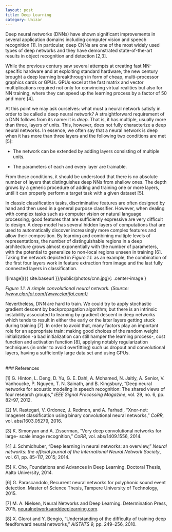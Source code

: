 ```yaml
---
layout: post
title: Deep Learning
category: Unizar
---
```


Deep neural networks (DNNs) have shown significant improvements in several application domains including computer vision and speech recognition [1]. In particular, deep CNNs are one of the most widely used types of deep networks and they have demonstrated state-of-the-art results in object recognition and detection [2,3]. 

While the previous century saw several attempts at creating fast NN-specific hardware and at exploiting standard hardware, the new century brought a deep learning breakthrough in form of cheap, multi-processor graphics cards or GPUs. GPUs excel at the fast matrix and vector multiplications required not only for convincing virtual realities but also for NN training, where they can speed up the learning process by a factor of 50 and more [4]. 

At this point we may ask ourselves: what must a neural network satisfy in order to be called a deep neural network? A straightforward requirement of a DNN follows from its name: it is *deep*. That is, it has multiple, usually more than three, layers of units. This, however, does not fully characterize a deep neural networks. In essence, we often say that a neural network is deep when it has more than three layers and the following two conditions are met [5]:

* The network can be extended by adding layers consisting of multiple units. 

* The parameters of each and every layer are trainable.

From these conditions, it should be understood that there is no absolute number of layers that distinguishes deep NNs from shallow ones. The depth grows by a generic procedure of adding and training one or more layers, until it can properly perform a target task with a given dataset [5].

In classic classification tasks, discriminative features are often designed by hand and then used in a general purpose classifier. However, when dealing with complex tasks such as computer vision or natural language processing, good features that are sufficiently expressive are very difficult to design. A deep model has several hidden layers of computations that are used to automatically discover increasingly more complex features and allow their composition. By learning and combining multiple levels of representations, the number of distinguishable regions in a deep architecture grows almost exponentially with the number of parameters, with the potential to generalize to non-local regions unseen in training [6]. Taking the network depicted in *Figure 1.1.* as an example, the combination of the first four layers work in feature extraction from image and the last fully connected layers in classification. 

![image]({{ site.baseurl }}/public/photos/cnn.jpg){: .center-image }

*Figure 1.1. A simple convolutional neural network. (Source: [www.clarifai.com](www.clarifai.com))*

Nevertheless, DNN are hard to train. We could try to apply stochastic gradient descent by backpropagation algorithm; but there is an intrinsic instability associated to learning by gradient descent in deep networks which tends to result in either the early or the later layers getting stuck during training [7]. In order to avoid that, many factors play an important role for an appropriate train: making good choices of the random weight initialization -a bad initialization can still hamper the learning process-, cost function and activation function [8], applying notably regularization techniques (in order to avoid overfitting) such us dropout and convolutional layers, having a sufficiently large data set and using GPUs. 

<br />
### References

[1] G. Hinton, L. Deng, D. Yu, G. E. Dahl, A. Mohamed, N. Jaitly, A. Senior, V. Vanhoucke, P. Nguyen, T. N. Sainath, and B. Kingsbury, “Deep neural networks for acoustic modeling in speech recognition: The shared views of four research groups,” *IEEE Signal Processing Magazine*, vol. 29, no. 6, pp. 82–97, 2012.

[2] M. Rastegari, V. Ordonez, J. Redmon, and A. Farhadi, “Xnor-net: Imagenet classification using binary convolutional neural networks,” *CoRR,* vol. abs/1603.05279, 2016.

[3] K. Simonyan and A. Zisserman, “Very deep convolutional networks for large- scale image recognition,” *CoRR*, vol. abs/1409.1556, 2014.

[4] J. Schmidhuber, “Deep learning in neural networks: an overview,” *Neural networks: the official journal of the International Neural Network Society*, vol. 61, pp. 85–117, 2015; 2014.

[5] K. Cho, Foundations and Advances in Deep Learning. Doctoral Thesis, Aalto University, 2014.

[6] G. Parascandolo, Recurrent neural networks for polyphonic sound event detection. Master of Science Thesis, Tampere University of Technology, 2015.

[7] M. A. Nielsen, Neural Networks and Deep Learning. Determination Press, 2015, [neuralnetworksanddeeplearning.com](neuralnetworksanddeeplearning.com).

[8] X. Glorot and Y. Bengio, “Understanding of the difficulty of training deep feedforward neural networks,” *AISTATS 9,* pp. 249–256, 2010.


